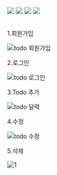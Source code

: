 <div align=left>
<img src="https://img.shields.io/badge/Firebase-FFCA28?style=flat-square&logo=firebase&logoColor=black"/>
<img src="https://img.shields.io/badge/React-61DAFB?style=flat-square&logo=React&logoColor=black"/>
<img src="https://img.shields.io/badge/styled components-DB7093?style=flat-square&logo=styled-components&logoColor=white"/>
<img src="https://img.shields.io/badge/Typescript-3178C6?style=flat-square&logo=Typescript&logoColor=white"/>
</div>
</br>

1.회원가입

![todo 회원가입](https://user-images.githubusercontent.com/108607378/218794629-cb5e17ab-fd2d-4f69-b03e-0cd615d743fe.gif)

2.로그인

![todo 로그인](https://user-images.githubusercontent.com/108607378/218794757-4f0c5975-3066-436e-bf36-4138503ecfd5.gif)

3.Todo 추가

![todo 달력](https://user-images.githubusercontent.com/108607378/218795083-eeee3981-60f4-467d-8929-3bd2806dbd3b.gif)

4.수정

![todo 수정](https://user-images.githubusercontent.com/108607378/218794873-6b6c85b6-3171-4ee6-9e97-1dc2c38e995e.gif)

5.삭제

![1](https://user-images.githubusercontent.com/108607378/218796504-acf0d4d2-f824-467e-b169-2718ff530266.png)
